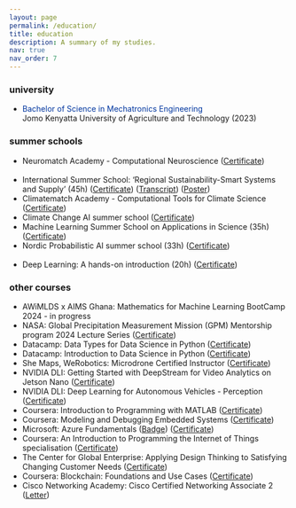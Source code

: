 ```yaml
---
layout: page
permalink: /education/
title: education
description: A summary of my studies.
nav: true
nav_order: 7
---
```


### university
- <span style="color:#00369f; font-weight: 400;">Bachelor of Science in Mechatronics Engineering</span><br>
Jomo Kenyatta University of Agriculture and Technology (2023)           	                                                                  

### summer schools
- Neuromatch Academy - Computational Neuroscience ([Certificate](https://portal.neuromatchacademy.org/certificate/0df3b00d-9700-44f9-bf76-70e81e8053bc))                                
- International Summer School: ‘Regional Sustainability-Smart Systems and Supply’ (45h) 
([Certificate](https://drive.google.com/file/d/11aNcZ8hoI1qB9LC0Pg6iwIZPqQYGR6I9/view?usp=sharing)) ([Transcript](https://drive.google.com/file/d/11arEifVwL25T7JCFm9emRkRT2mVh8Umh/view?usp=sharing)) ([Poster](https://drive.google.com/file/d/1uwaYL2TBKnkYYzMrX4NXMpvTcTgIAAWe/view?usp=sharing))
- Climatematch Academy - Computational Tools for Climate Science ([Certificate](https://portal.neuromatchacademy.org/certificate/d4677640-2b80-4dca-9105-1c35601a48d1))            
- Climate Change AI summer school ([Certificate](https://drive.google.com/file/d/18wyrao8W9gYicnvmVIamM6HjHtmmTt29/view?usp=sharing))
- Machine Learning Summer School on Applications in Science (35h) ([Certificate](https://drive.google.com/file/d/1mwplsz9XLRtm6Lr1aqehYl2lmgbThnGk/view?usp=sharing))
- Nordic Probabilistic AI summer school (33h) ([Certificate](https://drive.google.com/file/d/1OgJrEAkxZmfY14GGinlzLY1MiSkLvFHf/view?usp=sharing))                                              
- Deep Learning: A hands-on introduction (20h) ([Certificate](https://drive.google.com/file/d/10gFx9tSKsQt0OL3JdPq3eo0MCmQtT2nc/view?usp=sharing))

<!-- ### books read
- An Introduction to Statistical Learning [Link](https://doi.org/10.1007/978-3-031-38747-0_1)
 -->

### other courses
- AWiMLDS x AIMS Ghana: Mathematics for Machine Learning BootCamp 2024 - in progress
- NASA: Global Precipitation Measurement Mission (GPM) Mentorship program 2024 Lecture Series ([Certificate](https://drive.google.com/file/d/1MZ2lZyBWmwhjM1kqiV4WawdkljlbZ8Kl/view?usp=sharing))
- Datacamp: Data Types for Data Science in Python ([Certificate](https://www.datacamp.com/statement-of-accomplishment/course/fd40b57f1987a86f86e79cf75a73744702038476))
- Datacamp: Introduction to Data Science in Python ([Certificate](https://www.datacamp.com/statement-of-accomplishment/course/6f064ced5cddaa1894bc0f8f03f662d11a265bab))
- She Maps, WeRobotics: Microdrone Certified Instructor ([Certificate](https://drive.google.com/file/d/1BuKy3S77jTEzzIMgzc49ReXYDCnpv5iL/view?usp=sharing))
- NVIDIA DLI: Getting Started with DeepStream for Video Analytics on Jetson Nano ([Certificate](https://courses.nvidia.com/certificates/649c82d4c2414662a943b9cd68ba5f3f))
- NVIDIA DLI: Deep Learning for Autonomous Vehicles - Perception ([Certificate](https://courses.nvidia.com/certificates/1fcefea6860e47418e74248154cbf1c5))
- Coursera: Introduction to Programming with MATLAB ([Certificate](https://www.coursera.org/account/accomplishments/verify/TFZVWVV3DCFR))
- Coursera: Modeling and Debugging Embedded Systems ([Certificate](https://coursera.org/share/be783493d3cf9438a930bc7f712969c9))
- Microsoft: Azure Fundamentals ([Badge](https://www.credly.com/badges/79d15f5a-5ba1-4b25-b345-351d65a6595c/public_url)) ([Certificate](https://drive.google.com/file/d/1McbtDj_ZoVFwUt1A4sjoTLkNYO7lq4z7/view?usp=sharing))
- Coursera: An Introduction to Programming the Internet of Things specialisation ([Certificate](https://www.coursera.org/account/accomplishments/specialization/88LN3K73QCQ2))
- The Center for Global Enterprise: Applying Design Thinking to Satisfying Changing Customer Needs ([Certificate](https://cge.novoed.com/#!/courses/business-academy-august2020/statements/1918157))
- Coursera: Blockchain: Foundations and Use Cases ([Certificate](https://coursera.org/share/90dcb52c3572434ba7ec400e5f81c784))
- Cisco Networking Academy: Cisco Certified Networking Associate 2 ([Letter](https://drive.google.com/file/d/1Bv_Dr5vOPpSIBj9hRMDqPqe183n8kkpz/view))